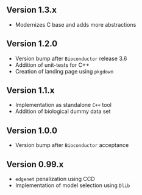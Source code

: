 ## Version 1.3.x
  - Modernizes C base and adds more abstractions

## Version 1.2.0
  - Version bump after `Bioconductor` release 3.6
  - Addition of unit-tests for C++
  - Creation of landing page using `pkgdown`

## Version 1.1.x
  - Implementation as standalone `C++` tool
  - Addition of biological dummy data set

## Version 1.0.0
  - Version bump after `Bioconductor` acceptance

## Version 0.99.x
  - `edgenet` penalization using CCD
  - Implementation of model selection using `Dlib`
